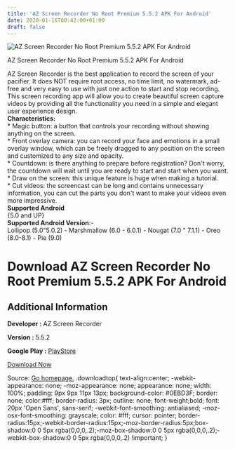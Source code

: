 ```yaml
---
title: 'AZ Screen Recorder No Root Premium 5.5.2 APK For Android'
date: 2020-01-16T00:42:00+01:00
draft: false
---
```


![AZ Screen Recorder No Root Premium 5.5.2 APK For Android](https://i0.wp.com/apkhome.net/wp-content/uploads/2020/01/AZ-Screen-Recorder-No-Root-Premium-5.5.2.png "AZ Screen Recorder No Root Premium 5.5.2 APK For Android")

  

AZ Screen Recorder No Root Premium 5.5.2 APK For Android

AZ Screen Recorder is the best application to record the screen of your pacifier. It does NOT require root access, no time limit, no watermark, ad-free and very easy to use with just one action to start and stop recording.  
This screen recording app will allow you to create beautiful screen capture videos by providing all the functionality you need in a simple and elegant user experience design.  
**Characteristics:**  
\* Magic button: a button that controls your recording without showing anything on the screen.  
\* Front overlay camera: you can record your face and emotions in a small overlay window, which can be freely dragged to any position on the screen and customized to any size and opacity.  
\* Countdown: is there anything to prepare before registration? Don't worry, the countdown will wait until you are ready to start and start when you want.  
\* Draw on the screen: this unique feature is huge when making a tutorial.  
\* Cut videos: the screencast can be long and contains unnecessary information, you can cut the parts you don't want to make your videos even more impressive.  
**Supported Android**  
{5.0 and UP}  
**Supported Android Version**:-  
Lollipop (5.0"5.0.2) - Marshmallow (6.0 - 6.0.1) - Nougat (7.0 " 7.1.1) - Oreo (8.0-8.1) - Pie (9.0)

Download AZ Screen Recorder No Root Premium 5.5.2 APK For Android
=================================================================

Additional Information
----------------------

**Developer :** AZ Screen Recorder

**Version :** 5.5.2

**Google Play :** [PlayStore](https://play.google.com/store/apps/details?id=com.hecorat.screenrecorder.free)

  

[Download Now](https://store4app.co/post/az-screen-recorder-no-root-premium-5-5-2-apk-for-android_1579110142)

  
Source: [Go homepage.](https://store4app.co/post/az-screen-recorder-no-root-premium-5-5-2-apk-for-android_1579110142) .downloadtop{ text-align:center; -webkit-appearance: none; -moz-appearance: none; appearance: none; width: 100%; padding: 9px 9px 11px 13px; background-color: #0EBD3F; border: none; color:#fff; border-radius: 3px; outline: none; font-weight;bold; font: 20px 'Open Sans', sans-serif; -webkit-font-smoothing: antialiased; -moz-osx-font-smoothing: grayscale; color: #fff; cursor: pointer; border-radius:15px;-webkit-border-radius:15px;-moz-border-radius:5px;box-shadow:0 0 5px rgba(0,0,0,.2);-moz-box-shadow:0 0 5px rgba(0,0,0,.2);-webkit-box-shadow:0 0 5px rgba(0,0,0,.2) !important; }